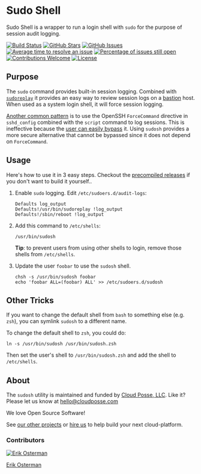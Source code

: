 # Sudo Shell

Sudo Shell is a wrapper to run a login shell with `sudo` for the purpose of session audit logging. 

[![Build Status](https://travis-ci.org/cloudposse/sudosh.svg?branch=master)](https://travis-ci.org/cloudposse/sudosh)
[![GitHub Stars](https://img.shields.io/github/stars/cloudposse/sudosh.svg)](https://github.com/cloudposse/sudosh/stargazers) 
[![GitHub Issues](https://img.shields.io/github/issues/cloudposse/sudosh.svg)](https://github.com/cloudposse/sudosh/issues)
[![Average time to resolve an issue](http://isitmaintained.com/badge/resolution/cloudposse/sudosh.svg)](http://isitmaintained.com/project/cloudposse/sudosh "Average time to resolve an issue")
[![Percentage of issues still open](http://isitmaintained.com/badge/open/cloudposse/sudosh.svg)](http://isitmaintained.com/project/cloudposse/sudosh "Percentage of issues still open")
[![Contributions Welcome](https://img.shields.io/badge/contributions-welcome-brightgreen.svg)](https://github.com/cloudposse/sudosh/pulls)
[![License](https://img.shields.io/badge/license-APACHE%202.0%20-brightgreen.svg)](https://github.com/cloudposse/sudosh/blob/master/LICENSE)


## Purpose

The `sudo` command provides built-in session logging. Combined with [`sudoreplay`](https://www.sudo.ws/man/1.8.13/sudoreplay.man.html) it provides an easy way to review session logs on a [bastion](https://github.com/cloudposse/bastion/) host. When used as a system login shell, it will force session logging.

[Another common pattern](https://aws.amazon.com/blogs/security/how-to-record-ssh-sessions-established-through-a-bastion-host/) is to use the OpenSSH `ForceCommand` directive in `sshd_config` combined with the `script` command to log sessions. This is ineffective because the [user can easily bypass](http://serverfault.com/a/639814) it.  Using `sudosh` provides a more secure alternative that cannot be bypassed since it does not depend on `ForceCommand`.

## Usage

Here's how to use it in 3 easy steps. Checkout the [precompiled releases](https://github.com/cloudposse/sudosh/releases) if you don't want to build it yourself..

1. Enable `sudo` logging. Edit `/etc/sudoers.d/audit-logs`:

    ```
    Defaults log_output
    Defaults!/usr/bin/sudoreplay !log_output
    Defaults!/sbin/reboot !log_output
    ```

2. Add this command to `/etc/shells`:

    ```
    /usr/bin/sudosh
    ```

    **Tip**: to prevent users from using other shells to login, remove those shells from `/etc/shells`.


3. Update the user `foobar` to use the `sudosh` shell.

    ```
    chsh -s /usr/bin/sudosh foobar
    echo 'foobar ALL=(foobar) ALL' >> /etc/sudoers.d/sudosh
    ```


## Other Tricks

If you want to change the default shell from `bash` to something else (e.g. `zsh`), you can symlink `sudosh` to a different name. 

To change the default shell to `zsh`, you could do:

```
ln -s /usr/bin/sudosh /usr/bin/sudosh.zsh
```

Then set the user's shell to `/usr/bin/sudosh.zsh` and add the shell to `/etc/shells`.

## About


The `sudosh` utility is maintained and funded by [Cloud Posse, LLC][website]. Like it? Please let us know at <hello@cloudposse.com>

We love Open Source Software! 

See [our other projects][community]
or [hire us][hire] to help build your next cloud-platform.

  [website]: https://cloudposse.com/
  [community]: https://github.com/cloudposse/
  [hire]: https://cloudposse.com/contact/
  
### Contributors

[![Erik Osterman](http://s.gravatar.com/avatar/88c480d4f73b813904e00a5695a454cb?s=144)](https://osterman.com) 

[Erik Osterman](https://github.com/osterman) 

 

